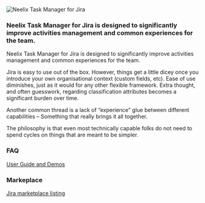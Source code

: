 ![Neelix Task Manager for Jira](https://res.cloudinary.com/agilistai/image/upload/v1561354206/neelix/cover_photo.png)
### Neelix Task Manager for Jira is designed to significantly improve activities management and common experiences for the team.

Neelix Task Manager for Jira is designed to significantly improve activities management and common experiences for the team.

Jira is easy to use out of the box. However, things get a little dicey once you introduce your own organisational context (custom fields, etc). Ease of use diminishes, just as it would for any other flexible framework. Extra thought, and often guesswork, regarding classification attributes becomes a significant burden over time.

Another common thread is a lack of “experience” glue between different capabilities – Something that really brings it all together.

The philosophy is that even most technically capable folks do not need to spend cycles on things that are meant to be simpler.

### FAQ
[User Guide and Demos](https://neelix.app/)


### Markeplace

[Jira marketplace listing](https://marketplace.atlassian.com/apps/1220774/neelix-task-manager?hosting=cloud&tab=overview)
